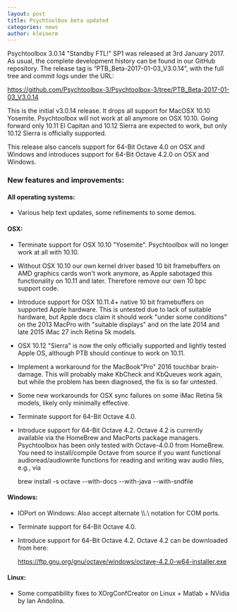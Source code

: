 ```yaml
---
layout: post
title: Psychtoolbox beta updated
categories: news
author: kleinerm
---
```


Psychtoolbox 3.0.14 "Standby FTL!" SP1 was released at 3rd January 2017.
As usual, the complete development history can be found in our GitHub repository.
The release tag is “PTB_Beta-2017-01-03_V3.0.14”, with the full tree and commit logs under the URL:

<https://github.com/Psychtoolbox-3/Psychtoolbox-3/tree/PTB_Beta-2017-01-03_V3.0.14>

This is the initial v3.0.14 release. It drops all support for MacOSX 10.10 Yosemite. Psychtoolbox will not work at all anymore on OSX 10.10. Going forward only 10.11 El Capitan and 10.12 Sierra are expected to work, but only 10.12 Sierra is officially supported.

This release also cancels support for 64-Bit Octave 4.0 on OSX and Windows and introduces support for 64-Bit Octave 4.2.0 on OSX and Windows.

### New features and improvements:

#### All operating systems:

* Various help text updates, some refinements to some demos.

#### OSX:

* Terminate support for OSX 10.10 "Yosemite". Psychtoolbox will no longer work at all with 10.10.
* Without OSX 10.10 our own kernel driver based 10 bit framebuffers on AMD graphics cards won't work anymore, as Apple sabotaged this
  functionality on 10.11 and later. Therefore remove our own 10 bpc support code.
* Introduce support for OSX 10.11.4+ native 10 bit framebuffers on supported Apple hardware. This is untested due to lack of suitable
  hardware, but Apple docs claim it should work "under some conditions" on the 2013 MacPro with "suitable displays" and on the late 2014
  and late 2015 iMac 27 inch Retina 5k models.
* OSX 10.12 "Sierra" is now the only officially supported and lightly tested Apple OS, although PTB should continue to work on 10.11.
* Implement a workaround for the MacBook"Pro" 2016 touchbar brain-damage. This will probably make KbCheck and KbQueues work again, but
  while the problem has been diagnosed, the fix is so far untested.
* Some new workarounds for OSX sync failures on some iMac Retina 5k models, likely only minimally effective.
* Terminate support for 64-Bit Octave 4.0.
* Introduce support for 64-Bit Octave 4.2. Octave 4.2 is currently available via the HomeBrew and MacPorts package managers.
  Psychtoolbox has been only tested with Octave-4.0.0 from HomeBrew. You need to install/compile Octave from source if you
  want functional audioread/audiowrite functions for reading and writing wav audio files, e.g., via
  
  brew install -s octave --with-docs --with-java --with-sndfile

#### Windows:

* IOPort on Windows: Also accept alternate \\\\.\ notation for COM ports.
* Terminate support for 64-Bit Octave 4.0.
* Introduce support for 64-Bit Octave 4.2. Octave 4.2 can be downloaded from here:

  <https://ftp.gnu.org/gnu/octave/windows/octave-4.2.0-w64-installer.exe>

#### Linux:

* Some compatibility fixes to XOrgConfCreator on Linux + Matlab + NVidia by Ian Andolina.
